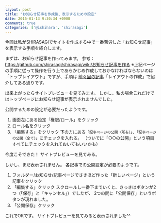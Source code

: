 ```yaml
---
layout: post
title: "お知らせ記事を作成後、表示するための設定"
date: 2015-01-13 9:30:34 +0900
comments: true
categories: ['@ishihara', 'shirasagi']
---
```



今回は私がSHIRASAGIでサイトを作成する中で一番苦労した「お知らせ記事」を表示する手順を紹介します。

まずは、お知らせ記事を作ってみます。
参考：https://github.com/shirasagi/shirasagi/wiki/お知らせ記事を作る
※上記ページの手順に従って操作を行う上であらかじめ作成しておかなければならないのは
「トップレイアウト」ですが、手順は [前々回の記事](http://tech.farend.jp/blog/2014/12/01/shirasagi/)「レイアウトの作成」で紹介してある通りです。

出来上がったらサイトプレビューを見てみます。
しかし、私の場合これだけではトップページにお知らせ記事が表示されませんでした。

公開するための設定が必要だったようです。
1. 画面左にある設定「権限/ロール」をクリック
2. ロール名をクリック
3. 「編集する」をクリック
   下の方にある`「記事ページの公開（所有）」`、`「記事ページの公開（全て）」`にチェックを入れる。
  （ついでに「○○の公開」という項目すべてにチェックを入れておいてもいいかも）

今度こそできた！
サイトプレビューを見てみる。

しかし、まだ表示されません。
各記事での公開設定が必要のようです。

1. フォルダー/お知らせ/記事ページでさきほど作った「新しいページ」という記事をクリック
2. 「編集する」クリック
  スクロールし一番下までいくと、さっきはボタンが2つ（「保存」と「キャンセル」）でしたが、
  2つの間に「公開保存」というボタンが現れました。
3. 「公開保存」クリック

これでOKです。
サイトプレビューを見てみると表示されました^^